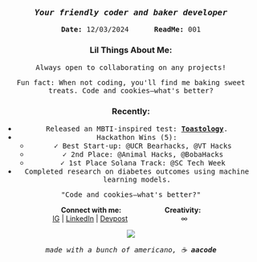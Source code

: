 <div align="center">

<!-- ### <samp>Aurelia Sindhu</samp> -->
### <samp>*Your friendly coder and baker developer*</samp>
<samp>**Date:** 12/03/2024 &nbsp;&nbsp;&nbsp;&nbsp; **ReadMe:** 001</samp>

### Lil Things About Me:
<samp>Always open to collaborating on any projects!</samp>


<samp>Fun fact: When not coding, you'll find me baking </samp>
<samp> sweet treats. Code and cookies—what's better? </samp>

### Recently:
- <samp>Released an MBTI-inspired test: [**Toastology**](https://bit.ly/toastology).</samp>
- <samp> Hackathon Wins (5): </samp>
  - <samp>✓ Best Start-up: @UCR Bearhacks, @VT Hacks</samp>
  - <samp>✓ 2nd Place: @Animal Hacks, @BobaHacks</samp>
  - <samp>✓ 1st Place Solana Track: @SC Tech Week</samp>
- <samp>Completed research on diabetes outcomes using machine learning models.</samp>

<!-- --- -->

<samp>"Code and cookies—what's better?"</samp>

<!-- --- -->

**Connect with me:** &nbsp;&nbsp;&nbsp;&nbsp;&nbsp;&nbsp;&nbsp;&nbsp;&nbsp;&nbsp;&nbsp;&nbsp;&nbsp;&nbsp;&nbsp;&nbsp;&nbsp;&nbsp;&nbsp;&nbsp;
**Creativity:**  
[IG](https://www.instagram.com/aacodee/?hl=en)</samp> | [LinkedIn](https://www.linkedin.com/in/aurelia-sindhunirmala/)</samp> | [Devpost](https://devpost.com/AureliaSindhu)</samp>&nbsp;&nbsp;&nbsp;&nbsp;&nbsp;&nbsp;&nbsp;&nbsp;&nbsp;&nbsp;&nbsp;&nbsp;&nbsp;&nbsp;&nbsp;&nbsp;&nbsp;&nbsp;&nbsp;&nbsp;&nbsp;&nbsp;&nbsp;&nbsp;&nbsp;&nbsp; ∞ &nbsp;&nbsp;&nbsp;&nbsp;&nbsp;&nbsp;&nbsp;&nbsp;&nbsp;&nbsp;

<a href="https://visitcount.itsvg.in">
  <img src="https://visitcount.itsvg.in/api?id=AureliaSindhu&label=cafe%20visits&color=12&icon=7&pretty=true" />
</a>

<samp>*made with a bunch of americano, ☕️ **aacode***</samp>

</div>
